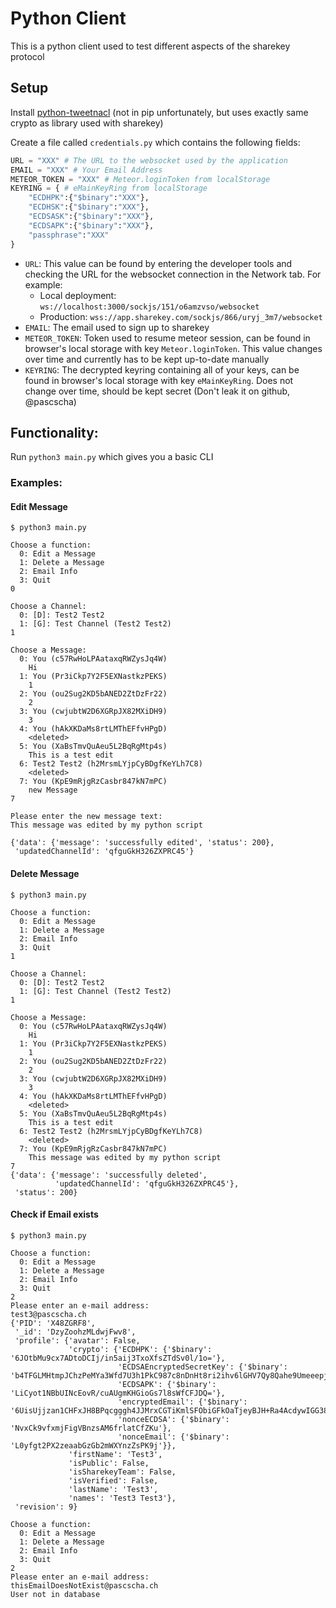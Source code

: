 # Python Client
This is a python client used to test different aspects of the sharekey protocol

## Setup
Install [python-tweetnacl](https://github.com/warner/python-tweetnacl) (not in pip unfortunately, but uses exactly same crypto as library used with sharekey)

Create a file called `credentials.py` which contains the following fields:
```python
URL = "XXX" # The URL to the websocket used by the application
EMAIL = "XXX" # Your Email Address
METEOR_TOKEN = "XXX" # Meteor.loginToken from localStorage
KEYRING = { # eMainKeyRing from localStorage
    "ECDHPK":{"$binary":"XXX"},
    "ECDHSK":{"$binary":"XXX"},
    "ECDSASK":{"$binary":"XXX"},
    "ECDSAPK":{"$binary":"XXX"},
    "passphrase":"XXX"
}
```
- `URL`: This value can be found by entering the developer tools and checking the URL for the websocket connection in the Network tab. For example:
  - Local deployment: `ws://localhost:3000/sockjs/151/o6amzvso/websocket`
  - Production: `wss://app.sharekey.com/sockjs/866/uryj_3m7/websocket`
- `EMAIL`: The email used to sign up to sharekey
- `METEOR_TOKEN`: Token used to resume meteor session, can be found in browser's local storage with key `Meteor.loginToken`. This value changes over time and currently has to be kept up-to-date manually
- `KEYRING`: The decrypted keyring containing all of your keys, can be found in browser's local storage with key `eMainKeyRing`. Does not change over time, should be kept secret (Don't leak it on github, @pascscha)



## Functionality:
Run `python3 main.py` which gives you a basic CLI

### Examples:
#### Edit Message
```
$ python3 main.py         

Choose a function:
  0: Edit a Message
  1: Delete a Message
  2: Email Info
  3: Quit
0

Choose a Channel:
  0: [D]: Test2 Test2
  1: [G]: Test Channel (Test2 Test2)
1

Choose a Message:
  0: You (c57RwHoLPAataxqRWZysJq4W)
	Hi
  1: You (Pr3iCkp7Y2F5EXNastkzPEKS)
	1
  2: You (ou2Sug2KD5bANED2ZtDzFr22)
	2
  3: You (cwjubtW2D6XGRpJX82MXiDH9)
	3
  4: You (hAkXKDaMs8rtLMThEFfvHPgD)
	<deleted>
  5: You (XaBsTmvQuAeu5L2BqRgMtp4s)
	This is a test edit
  6: Test2 Test2 (h2MrsmLYjpCyBDgfKeYLh7C8)
	<deleted>
  7: You (KpE9mRjgRzCasbr847kN7mPC)
	new Message
7

Please enter the new message text:
This message was edited by my python script

{'data': {'message': 'successfully edited', 'status': 200},
 'updatedChannelId': 'qfguGkH326ZXPRC45'}
```

#### Delete Message
```
$ python3 main.py

Choose a function:
  0: Edit a Message
  1: Delete a Message
  2: Email Info
  3: Quit
1

Choose a Channel:
  0: [D]: Test2 Test2
  1: [G]: Test Channel (Test2 Test2)
1

Choose a Message:
  0: You (c57RwHoLPAataxqRWZysJq4W)
	Hi
  1: You (Pr3iCkp7Y2F5EXNastkzPEKS)
	1
  2: You (ou2Sug2KD5bANED2ZtDzFr22)
	2
  3: You (cwjubtW2D6XGRpJX82MXiDH9)
	3
  4: You (hAkXKDaMs8rtLMThEFfvHPgD)
	<deleted>
  5: You (XaBsTmvQuAeu5L2BqRgMtp4s)
	This is a test edit
  6: Test2 Test2 (h2MrsmLYjpCyBDgfKeYLh7C8)
	<deleted>	
  7: You (KpE9mRjgRzCasbr847kN7mPC)
	This message was edited by my python script
7
{'data': {'message': 'successfully deleted',
          'updatedChannelId': 'qfguGkH326ZXPRC45'},
 'status': 200}
```

#### Check if Email exists
```
$ python3 main.py

Choose a function:
  0: Edit a Message
  1: Delete a Message
  2: Email Info
  3: Quit
2
Please enter an e-mail address:
test3@pascscha.ch
{'PID': 'X48ZGRF8',
 '_id': 'DzyZoohzMLdwjFwv8',
 'profile': {'avatar': False,
             'crypto': {'ECDHPK': {'$binary': '6JOtbMu9cx7ADtoDCIj/in5aij3TxoXfsZTdSv0l/1o='},
                        'ECDSAEncryptedSecretKey': {'$binary': 'b4TFGLMHtmpJChzPeMYa3Wfd7U3h1PkC987c8nDnHt8ri2ihv6lGHV7Qy8Qahe9UmeeepjeVxULt9YxiXB/AQk5uhMppkMPCbKe0gAFxq3I='},
                        'ECDSAPK': {'$binary': 'LiCyot1NBbUINcEovR/cuAUgmKHGioGs7l8sWfCFJDQ='},
                        'encryptedEmail': {'$binary': '6UisUjjzan1CHFxJH8BPqcgggh4JJMrxCGTiKmlSFObiGFkOaTjeyBJH+Ra4AcdywIGG38TztRY17+ntp7SjgzSbMDVjsKGVuv6Qj0KTxR2Y8T1ddc2A8fCzH1bL8MB1VJ86xeuWw1k='},
                        'nonceECDSA': {'$binary': 'NvxCk9vfxmjFigVBnzsAM6frlatCfZKu'},
                        'nonceEmail': {'$binary': 'L0yfgt2PX2zeaabGzGb2mWXYnzZsPK9j'}},
             'firstName': 'Test3',
             'isPublic': False,
             'isSharekeyTeam': False,
             'isVerified': False,
             'lastName': 'Test3',
             'names': 'Test3 Test3'},
 'revision': 9}

Choose a function:
  0: Edit a Message
  1: Delete a Message
  2: Email Info
  3: Quit
2
Please enter an e-mail address:
thisEmailDoesNotExist@pascscha.ch
User not in database
```
